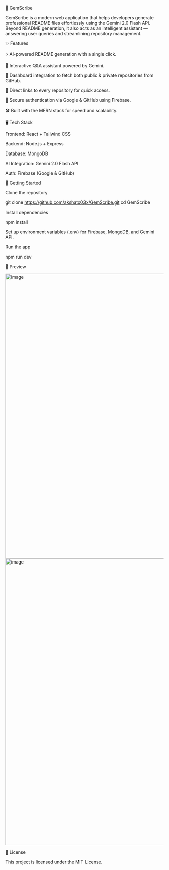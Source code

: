 🚀 GemScribe

GemScribe is a modern web application that helps developers generate professional README files effortlessly using the Gemini 2.0 Flash API.
Beyond README generation, it also acts as an intelligent assistant — answering user queries and streamlining repository management.

✨ Features

⚡ AI-powered README generation with a single click.

💬 Interactive Q&A assistant powered by Gemini.

📂 Dashboard integration to fetch both public & private repositories from GitHub.

🔗 Direct links to every repository for quick access.

🔑 Secure authentication via Google & GitHub using Firebase.

🛠️ Built with the MERN stack for speed and scalability.

🖥️ Tech Stack

Frontend: React + Tailwind CSS

Backend: Node.js + Express

Database: MongoDB

AI Integration: Gemini 2.0 Flash API

Auth: Firebase (Google & GitHub)

🚀 Getting Started

Clone the repository

git clone https://github.com/akshatx03x/GemScribe.git
cd GemScribe


Install dependencies

npm install


Set up environment variables (.env) for Firebase, MongoDB, and Gemini API.

Run the app

npm run dev

📸 Preview

<img width="1919" height="903" alt="image" src="https://github.com/user-attachments/assets/cc6a13df-b18f-400d-a22d-c79e8d7ea6d9" />
<img width="1912" height="908" alt="image" src="https://github.com/user-attachments/assets/e1968f3b-15d4-46da-9fed-1a9f69b39a93" />




📜 License

This project is licensed under the MIT License.
